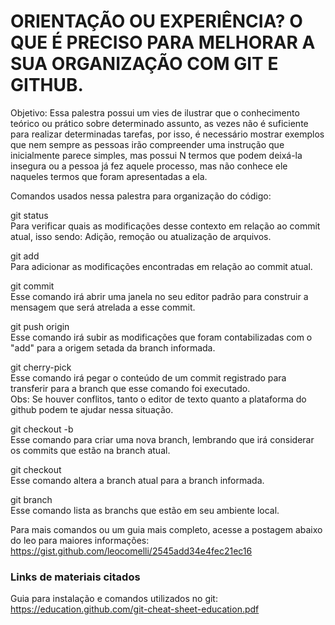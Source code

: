 # ORIENTAÇÃO OU EXPERIÊNCIA? O QUE É PRECISO PARA MELHORAR A SUA ORGANIZAÇÃO COM GIT E GITHUB.

Objetivo: Essa palestra possui um vies de ilustrar que o conhecimento teórico ou prático sobre determinado assunto, as vezes não é suficiente para realizar determinadas tarefas, por isso, é necessário mostrar exemplos que nem sempre as pessoas irão compreender uma instrução que inicialmente parece simples, mas possui N termos que podem deixá-la insegura ou a pessoa já fez aquele processo, mas não conhece ele naqueles termos que foram apresentadas a ela.

Comandos usados nessa palestra para organização do código:

git status <br/>
Para verificar quais as modificações desse contexto em relação ao commit atual, isso sendo: Adição, remoção ou atualização de arquivos. <br/>

git add <caminho> <br/>
Para adicionar as modificações encontradas em relação ao commit atual. <br/>

git commit <br/>
Esse comando irá abrir uma janela no seu editor padrão para construir a mensagem que será atrelada a esse commit. <br/>

git push origin <branch> <br/>
Esse comando irá subir as modificações que foram contabilizadas com o "add" para a origem setada da branch informada. <br/>

git cherry-pick <hash> <br/>
Esse comando irá pegar o conteúdo de um commit registrado para transferir para a branch que esse comando foi executado. <br/>
Obs: Se houver conflitos, tanto o editor de texto quanto a plataforma do github podem te ajudar nessa situação. <br/>

git checkout -b <nomeBranch> <br/>
Esse comando para criar uma nova branch, lembrando que irá considerar os commits que estão na branch atual. <br/>

git checkout <nomeBranch> <br/>
Esse comando altera a branch atual para a branch informada. <br/>

git branch <br/>
Esse comando lista as branchs que estão em seu ambiente local. <br/>

Para mais comandos ou um guia mais completo, acesse a postagem abaixo do leo para maiores informações: <br/>
https://gist.github.com/leocomelli/2545add34e4fec21ec16 <br/>

### Links de materiais citados
Guia para instalação e comandos utilizados no git: https://education.github.com/git-cheat-sheet-education.pdf